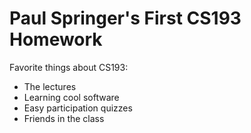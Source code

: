 # Paul Springer's First CS193 Homework

Favorite things about CS193:
- The lectures
- Learning cool software
- Easy participation quizzes
- Friends in the class
